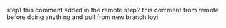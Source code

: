 step1 this comment added in the remote
step2 this comment from remote before doing anything and pull from new branch loyi
